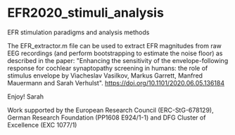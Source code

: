# EFR2020_stimuli_analysis
EFR stimulation paradigms and analysis methods

The EFR_extractor.m file can be used to extract EFR magnitudes from raw EEG recordings (and perform bootstrapping to estimate the noise floor) as described in the paper: "Enhancing the sensitivity of the envelope-following response for cochlear synaptopathy screening in humans: the role of stimulus envelope by Viacheslav Vasilkov, Markus Garrett, Manfred Mauermann and Sarah Verhulst".
https://doi.org/10.1101/2020.06.05.136184

Enjoy!
Sarah

Work supported by the European Research Council (ERC-StG-678129), German Research Foundation (PP1608 E924/1-1) and DFG Cluster of Excellence (EXC 1077/1)
